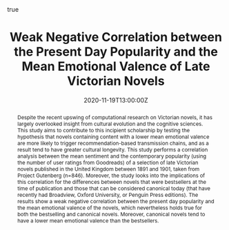---
abstract: Despite the recent upswing of computational research on Victorian novels, it has largely overlooked insight from cultural evolution and the cognitive sciences. This study aims to contribute to this incipient scholarship by testing the hypothesis that novels containing content with a lower mean emotional valence are more likely to trigger recommendation-based transmission chains, and as a result tend to have greater cultural longevity. This study performs a correlation analysis between the mean sentiment and the contemporary popularity (using the number of user ratings from Goodreads) of a selection of late Victorian novels published in the United Kingdom between 1891 and 1901, taken from Project Gutenberg (n=846). Moreover, the study looks into the implications of this correlation for the differences between novels that were bestsellers at the time of publication and those that can be considered canonical today (that have recently had Broadview, Oxford University, or Penguin Press editions). The results show a weak negative correlation between the present day popularity and the mean emotional valence of the novels, which nevertheless holds true for both the bestselling and canonical novels. Moreover, canonical novels tend to have a lower mean emotional valence than the bestsellers.

address:
  city: Amsterdam
  country: The Netherlands
  postcode: 
  region: 
  street: 
all_day: true
authors:
date: "2020-11-19T13:00:00Z"
date_end: "2019-11-20T15:00:00Z"
event: Computational Humanities Research 2020
event_url: https://www.computational-humanities-research.org/
featured: false
image:
  caption: 
  focal_point: Right
links:
location: Amsterdam, The Netherlands
math: true
projects:
- Dissertation project
publishDate: "2020-11-20T00:00:00Z"
slides: 
summary: A conference presentation testing the hypothesis that negativity bias has caused late Victorian novels with lower mean emotional valence to have higher cultural longevity. The hypothesis is confirmed, but the effect is weak (R=-0.087, p=0.038).  
tags: ""
title: "Weak Negative Correlation between the Present Day Popularity and the Mean Emotional Valence of Late Victorian Novels"
url_code: "https://github.com/StefanVeleski/CHR2020-project"
url_pdf: "http://ceur-ws.org/Vol-2723/long44.pdf"
url_slides: ""
url_video: "https://www.youtube.com/watch?v=n9fmLdhZbR8"
---